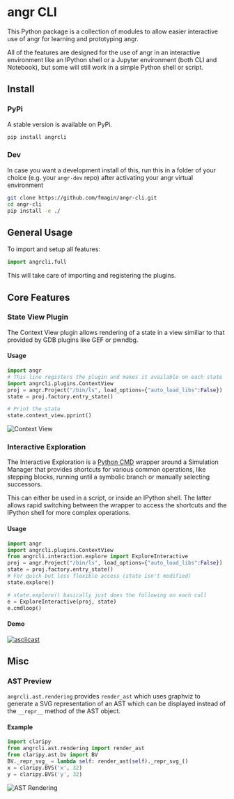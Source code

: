 # angr CLI

This Python package is a collection of modules to allow easier interactive use of angr for learning and prototyping angr.

All of the features are designed for the use of angr in an interactive environment like an IPython shell or a Jupyter environment (both CLI and Notebook), but some will still work in a simple Python shell or script.


## Install

### PyPi

A stable version is available on PyPi.
```sh
pip install angrcli
```

### Dev

In case you want a development install of this, run this in a folder of your choice (e.g. your `angr-dev` repo) after activating your angr virtual environment

```sh
git clone https://github.com/fmagin/angr-cli.git
cd angr-cli
pip install -e ./
```

## General Usage

To import and setup all features:

```python
import angrcli.full
```

This will take care of importing and registering the plugins.

## Core Features

### State View Plugin

The Context View plugin allows rendering of a state in a view similiar to that provided by GDB plugins like GEF or pwndbg.


#### Usage

```python
import angr
# This line registers the plugin and makes it available on each state
import angrcli.plugins.ContextView
proj = angr.Project("/bin/ls", load_options={"auto_load_libs":False})
state = proj.factory.entry_state()

# Print the state
state.context_view.pprint()
```
![Context View](./images/context_view_demo.png)


### Interactive Exploration

The Interactive Exploration is a [Python CMD](https://pymotw.com/2/cmd/) wrapper around a Simulation Manager that provides shortcuts for various common operations, like stepping blocks, running until a symbolic branch or manually selecting successors.

This can either be used in a script, or inside an IPython shell. The latter allows rapid switching between the wrapper to access the shortcuts and the IPython shell for more complex operations.


#### Usage
```python
import angr
import angrcli.plugins.ContextView
from angrcli.interaction.explore import ExploreInteractive
proj = angr.Project("/bin/ls", load_options={"auto_load_libs":False})
state = proj.factory.entry_state()
# For quick but less flexible access (state isn't modified)
state.explore()

# state.explore() basically just does the following on each call
e = ExploreInteractive(proj, state)
e.cmdloop()

```

#### Demo

[![asciicast](https://asciinema.org/a/256289.svg)](https://asciinema.org/a/256289)

## Misc

### AST Preview

`angrcli.ast.rendering` provides `render_ast` which uses graphviz to generate a SVG representation of an AST which can be displayed instead of the `__repr__` method of the AST object.

#### Example


```python
import claripy
from angrcli.ast.rendering import render_ast
from claripy.ast.bv import BV
BV._repr_svg_ = lambda self: render_ast(self)._repr_svg_()
x = claripy.BVS('x', 32)
y = claripy.BVS('y', 32)
```

![AST Rendering](./images/ast_rendering.png)
